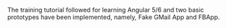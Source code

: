 The training tutorial followed for learning Angular 5/6 and two basic prototypes have been implemented, namely, Fake GMail App and FBApp.
